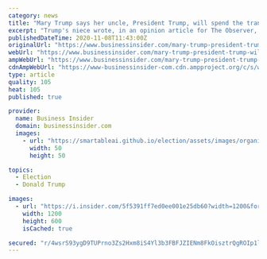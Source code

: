 ```yaml
---
category: news
title: "Mary Trump says her uncle, President Trump, will spend the transition period 'breaking stuff' with 'vengeance'"
excerpt: "Trump's niece wrote, in an opinion article for The Observer, that she fears the defeated president will \"lash out\" after losing the US election."
publishedDateTime: 2020-11-08T11:43:00Z
originalUrl: "https://www.businessinsider.com/mary-trump-president-trump-will-lash-out-during-transition-period-2020-11"
webUrl: "https://www.businessinsider.com/mary-trump-president-trump-will-lash-out-during-transition-period-2020-11"
ampWebUrl: "https://www.businessinsider.com/mary-trump-president-trump-will-lash-out-during-transition-period-2020-11?amp"
cdnAmpWebUrl: "https://www-businessinsider-com.cdn.ampproject.org/c/s/www.businessinsider.com/mary-trump-president-trump-will-lash-out-during-transition-period-2020-11?amp"
type: article
quality: 105
heat: 105
published: true

provider:
  name: Business Insider
  domain: businessinsider.com
  images:
    - url: "https://smartableai.github.io/election/assets/images/organizations/businessinsider.com-50x50.jpg"
      width: 50
      height: 50

topics:
  - Election
  - Donald Trump

images:
  - url: "https://i.insider.com/5f5391ff7ed0ee001e25db60?width=1200&format=jpeg"
    width: 1200
    height: 600
    isCached: true

secured: "r/4wsrS93ygD9TUPrno3Zs2Hxm8iS4Yl3b3FBFJZIENm8FkOisztrQgROIp1lv8co4DRJz2UAisx13aPklRDQcKJ5qzrLFYx/323l+VIHhV+bznoiBKnrP3pepQWvK/o4mQkd3C1F0GmahTKVTtIf3h595AMgne2Du+zoxMxnBx9lechB5C5GddE0oH6I2IXC5i7W3S5SZg9+LQIIjQOb0BLlN7kZux+KHKa18Af37+34h9mdjB5RDp5Pn2fU6TLJkdDWR0JBLr+US0G6gZBPfws1StgNiYtur8tIhjOvFMbDORIUIl3M8Fv8XM1CEBY29j0aD9P4fzzU9UR5pZ7MSFEPyJBpT8NGyKI4FtIRv8=;nFVseOeEDTn1DfgslK9JAw=="
---
```


